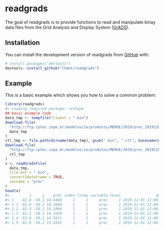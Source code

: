 
<!-- README.md is generated from README.Rmd. Please edit that file -->

# readgrads

<!-- badges: start -->

<!-- badges: end -->

The goal of readgrads is to provide functions to read and manipulate
binay data files from the Grid Analysis and Display System
([GrADS](http://cola.gmu.edu/grads/)).

## Installation

You can install the development version of readgrads from
[GitHub](https://github.com/) with:

``` r
# install.packages("devtools")
devtools::install_github("lhmet/readgrads")
```

## Example

This is a basic example which shows you how to solve a common problem:

``` r
library(readgrads)
#> Loading required package: reshape
## basic example code
data_tmp <- tempfile(fileext = ".bin")
download.file(
  "http://ftp.cptec.inpe.br/modelos/io/produtos/MERGE/2019/prec_20191201.bin",
  data_tmp
)
ctl_tmp <- file.path(dirname(data_tmp), gsub(".bin", ".ctl", basename(data_tmp)))
download.file(
  "http://ftp.cptec.inpe.br/modelos/io/produtos/MERGE/2019/prec_20191201.ctl",
  ctl_tmp
)
x <- readGradsFile(
  data_tmp,
  file.ext = ".bin",
  convert2dataframe = TRUE,
  varname = "prec"
)
head(x)
#>         x     y    prec index tstep variable level                date
#> 1   -82.8 -50.2 14.6460     1     1     prec     1 2019-12-01 12:00:00
#> 1.1 -82.6 -50.2 14.2860     1     1     prec     1 2019-12-01 12:00:00
#> 1.2 -82.4 -50.2 14.1066     1     1     prec     1 2019-12-01 12:00:00
#> 1.3 -82.2 -50.2 14.1030     1     1     prec     1 2019-12-01 12:00:00
#> 1.4 -82.0 -50.2 14.5611     1     1     prec     1 2019-12-01 12:00:00
#> 1.5 -81.8 -50.2 15.4341     1     1     prec     1 2019-12-01 12:00:00
```

